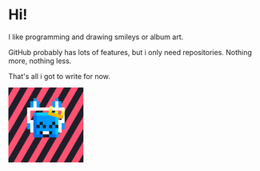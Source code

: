 # Hi!

I like programming and drawing smileys or album art.

GitHub probably has lots of features, but i only need repositories. Nothing more, nothing less.

That's all i got to write for now.

<img src="pfp.png"
     alt="aaaaaaa"
     width='150px' height='150px' />
